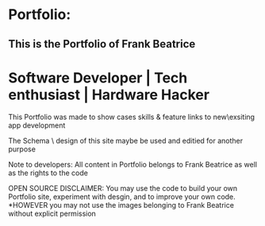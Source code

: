 # Portfolio:<h2>This is the Portfolio of Frank Beatrice</h2>


# Software Developer | Tech enthusiast | Hardware Hacker



This Portfolio was made to show cases skills & feature links to new\exsiting app development


The Schema \ design of this site maybe be used and editied for another purpose




Note to developers: All content in Portfolio belongs to Frank Beatrice as well as the rights to the code



OPEN SOURCE DISCLAIMER:
You may use the code to build your own Portfolio site, experiment with desgin, and to improve your own code.
*HOWEVER you may not use the images belonging to Frank Beatrice without explicit permission
